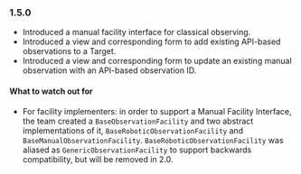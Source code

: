 ### 1.5.0

- Introduced a manual facility interface for classical observing.
- Introduced a view and corresponding form to add existing API-based observations to a Target.
- Introduced a view and corresponding form to update an existing manual observation with an API-based observation ID.


#### What to watch out for

- For facility implementers: in order to support a Manual Facility Interface, the team created a `BaseObservationFacility` and two abstract implementations of it, `BaseRoboticObservationFacility` and `BaseManualObservationFacility`. `BaseRoboticObservationFacility` was aliased as `GenericObservationFacility` to support backwards compatibility, but will be removed in 2.0.